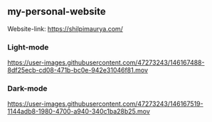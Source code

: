 ## my-personal-website

Website-link: https://shilpimaurya.com/
 
### Light-mode
https://user-images.githubusercontent.com/47273243/146167488-8df25ecb-cd08-471b-bc0e-942e31046f81.mov

### Dark-mode
https://user-images.githubusercontent.com/47273243/146167519-1144adb8-1980-4700-a940-340c1ba28b25.mov



